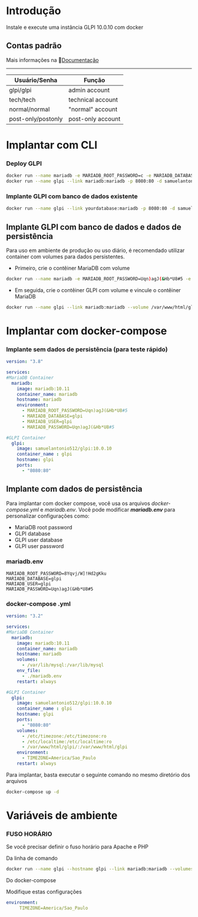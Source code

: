 # Introdução

Instale e execute uma instância GLPI 10.0.10 com docker


## Contas padrão

Mais informações na 📄[Documentação](https://glpi-install.readthedocs.io/en/latest/install/wizard.html#end-of-installation)
 ___________________________________________
| Usuário/Senha     	|      Função        	|
|---------------------|---------------------|
| glpi/glpi          	| admin account     	|
| tech/tech          	| technical account 	|
| normal/normal      	| "normal" account  	|
| post-only/postonly 	| post-only account 	|

# Implantar com CLI

### Deploy GLPI 
```sh
docker run --name mariadb -e MARIADB_ROOT_PASSWORD=c -e MARIADB_DATABASE=glpi -e MARIADB_USER=glpi -e MARIADB_PASSWORD=Uqn)agJ(&Hb*U8#5 -d mariadb:10.11
docker run --name glpi --link mariadb:mariadb -p 8080:80 -d samuelantonio512/glpi:10.0.10
```

### Implante GLPI com banco de dados existente
```sh
docker run --name glpi --link yourdatabase:mariadb -p 8080:80 -d samuelantonio512/glpi:10.0.10
```

## Implante GLPI com banco de dados e dados de persistência

Para uso em ambiente de produção ou uso diário, é recomendado utilizar container com volumes para dados persistentes.

* Primeiro, crie o contêiner MariaDB com volume

```sh
docker run --name mariadb -e MARIADB_ROOT_PASSWORD=Uqn)agJ(&Hb*U8#5 -e MARIADB_DATABASE=glpidb -e MARIADB_USER=glpi_user -e MARIADB_PASSWORD=glpi --volume /var/lib/mysql:/var/lib/mysql -d mariadb:10.11
```

* Em seguida, crie o contêiner GLPI com volume e vincule o contêiner MariaDB

```sh
docker run --name glpi --link mariadb:mariadb --volume /var/www/html/glpi:/var/www/html/glpi -p 8080:80 -d samuelantonio512/glpi:10.0.10
```

# Implantar com docker-compose

### Implante sem dados de persistência (para teste rápido)

```yaml
version: "3.8"

services:
#MariaDB Container
  mariadb:
    image: mariadb:10.11
    container_name: mariadb
    hostname: mariadb
    environment:
      - MARIADB_ROOT_PASSWORD=Uqn)agJ(&Hb*U8#5
      - MARIADB_DATABASE=glpi
      - MARIADB_USER=glpi
      - MARIADB_PASSWORD=Uqn)agJ(&Hb*U8#5

#GLPI Container
  glpi:
    image: samuelantonio512/glpi:10.0.10
    container_name : glpi
    hostname: glpi
    ports:
      - "8080:80"
```


## Implante com dados de persistência

Para implantar com docker compose, você usa os arquivos *docker-compose.yml* e *mariadb.env*.
Você pode modificar **_mariadb.env_** para personalizar configurações como:

* MariaDB root password
* GLPI database
* GLPI user database
* GLPI user password


### mariadb.env
```
MARIADB_ROOT_PASSWORD=8Yqvj/W]!Hd2gKku
MARIADB_DATABASE=glpi
MARIADB_USER=glpi
MARIADB_PASSWORD=Uqn)agJ(&Hb*U8#5
```

### docker-compose .yml
```yaml
version: "3.2"

services:
#MariaDB Container
  mariadb:
    image: mariadb:10.11
    container_name: mariadb
    hostname: mariadb
    volumes:
      - /var/lib/mysql:/var/lib/mysql
    env_file:
      - ./mariadb.env
    restart: always

#GLPI Container
  glpi:
    image: samuelantonio512/glpi:10.0.10
    container_name : glpi
    hostname: glpi
    ports:
      - "8080:80"
    volumes:
      - /etc/timezone:/etc/timezone:ro
      - /etc/localtime:/etc/localtime:ro
      - /var/www/html/glpi/:/var/www/html/glpi
    environment:
      - TIMEZONE=America/Sao_Paulo
    restart: always
```

Para implantar, basta executar o seguinte comando no mesmo diretório dos arquivos

```sh
docker-compose up -d
```

# Variáveis ​​de ambiente

### FUSO HORÁRIO
Se você precisar definir o fuso horário para Apache e PHP

Da linha de comando
```sh
docker run --name glpi --hostname glpi --link mariadb:mariadb --volumes-from glpi-data -p 8080:80 --env "TIMEZONE=America/Sao_Paulo" -d samuelantonio512/glpi:10.0.10
```

Do docker-compose

Modifique estas configurações
```yaml
environment:
     TIMEZONE=America/Sao_Paulo
```

